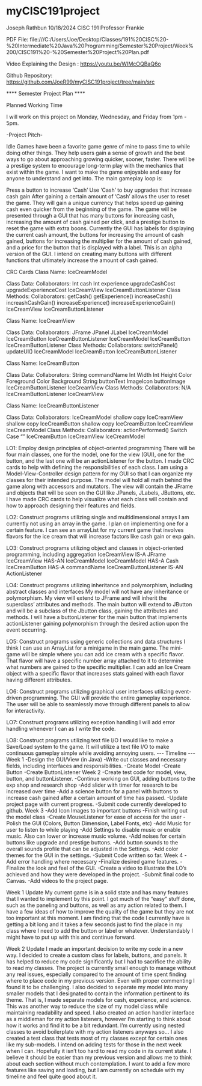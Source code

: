 # myCISC191project

Joseph Rathbun
10/18/2024
CISC 191
Professor Frankie

PDF File: file:///C:/Users/Joe/Desktop/Classes/191%20CISC%20-%20Intermediate%20Java%20Programming/Semester%20Project/Week%200/CISC191%20-%20Semester%20Project%20Plan.pdf

Video Explaining the Design :
https://youtu.be/WIMcOQBaQ6o

Github Repository:
https://github.com/JoeR99/myCISC191project/tree/main/src

**** Semester Project Plan ****

Planned Working Time

I will work on this project on Monday, Wednesday, and Friday from 1pm - 5pm.

-Project Pitch-

Idle Games have been a favorite game genre of mine to pass time to while doing other things. They help users gain a sense of growth and the best ways to go about approaching growing quicker, sooner, faster. There will be a prestige system to encourage long-term play with the mechanics that exist within the game. I want to make the game enjoyable and easy for anyone to understand and get into. The main gameplay loop is:

Press a button to increase ‘Cash’
Use ‘Cash’ to buy upgrades that increase cash gain
After gaining a certain amount of ‘Cash’ allows the user to reset the game. They will gain a unique currency that helps speed up gaining cash even quicker from the beginning of the game.
The game will be presented through a GUI that has many buttons for increasing cash, increasing the amount of cash gained per click, and a prestige button to reset the game with extra boons. 
Currently the GUI has labels for displaying the current cash amount, the buttons for increasing the amount of cash gained, buttons for increasing the multiplier for the amount of cash gained, and a price for the button that is displayed with a label. This is an alpha version of the GUI. I intend on creating many buttons with different functions that ultimately increase the amount of cash gained.

CRC Cards
Class Name: IceCreamModel


Class Data:
Collaborators:
Int cash
Int experience
upgradeCashCost
upgradeExperienceCost
IceCreamView
IceCreamButtonListener
Class Methods:
Collaborators:
getCash()
getExperience()
increaseCash()
increashCashGain()
increaseExperience()
increaseExperienceGain()
IceCreamView
IceCreamButtonListener


Class Name: IceCreamView


Class Data:
Collaborators:
JFrame
JPanel
JLabel
IceCreamModel
IceCreamButton
IceCreamButtonListener
IceCreamModel
IceCreamButton
IceCreamButtonListener
Class Methods:
Collaborators:
switchPanel()
updateUI()
IceCreamModel
IceCreamButton
IceCreamButtonListener



Class Name: IceCreamButton


Class Data:
Collaborators:
String commandName
Int Width
Int Height
Color Foreground
Color Background
String buttonText
ImageIcon buttonImage
IceCreamButtonListener
IceCreamView
Class Methods:
Collaborators:
N/A
IceCreamButtonListener
IceCreamView


Class Name: IceCreamButtonListener


Class Data:
Collaborators:
IceCreamModel shallow copy
IceCreamView shallow copy
IceCreamButton shallow copy
IceCreamButton
IceCreamView
IceCreamModel
Class Methods:
Collaborators:
actionPerformed()
Switch
Case “”
IceCreamButton
IceCreamView
IceCreamModel 

LO1: Employ design principles of object-oriented programming 
There will be four main classes, one for the model, one for the view (GUI), one for the button, and the last one will be an actionListener for the button. I made CRC cards to help with defining the responsibilities of each class. I am using a Model-View-Controller design pattern for my GUI so that I can organize my classes for their intended purpose. The model will hold all math behind the game along with accessors and mutators. The view will contain the JFrame and objects that will be seen on the GUI like JPanels, JLabels, JButtons, etc. I have made CRC cards to help visualize what each class will contain and how to approach designing their features and fields.

LO2: Construct programs utilizing single and multidimensional arrays
I am currently not using an array in the game. I plan on implementing one for a certain feature. I can see an arrayList for my current game that involves flavors for the ice cream that will increase factors like cash gain or exp gain.

LO3: Construct programs utilizing object and classes in object-oriented programming, including aggregation
IceCreamView IS-A JFrame
IceCreamView HAS-AN IceCreamModel
IceCreamModel HAS-A Cash
IceCreamButton HAS-A commandName
IceCreamButtonListener IS-AN ActionListener

LO4: Construct programs utilizing inheritance and polymorphism, including abstract classes and interfaces
My model will not have any inheritance or polymorphism. My view will extend to JFrame and will inherit the superclass’ attributes and methods. The main button will extend to JButton and will be a subclass of the Jbutton class, gaining the attributes and methods. I will have a buttonListener for the main button that implements actionListener gaining polymorphism through the desired action upon the event occurring.

LO5: Construct programs using generic collections and data structures
I think I can use an ArrayList for a minigame in the main game. The mini-game will be simple where you can add ice cream with a specific flavor. That flavor will have a specific number array attached to it to 
determine what numbers are gained to the specific multiplier. I can add an Ice Cream object with a specific flavor that increases stats gained with each flavor having different attributes.

LO6: Construct programs utilizing graphical user interfaces utilizing event-driven programming.
The GUI will provide the entire gameplay experience. The user will be able to seamlessly move through different panels to allow for interactivity.

LO7: Construct programs utilizing exception handling
I will add error handling whenever I can as I write the code.

LO8: Construct programs utilizing text file I/O
I would like to make a Save/Load system to the game. It will utilize a text file I/O to make continuous gameplay simple while avoiding annoying users. 
--- Timeline ---
Week 1
-Design the GUI/View (in Java)
-Write out classes and necessary fields, including interfaces and responsibilities.
-Create Model
-Create Button
-Create ButtonListener
Week 2
-Create test code for model, view, button, and buttonListener.
-Continue working on GUI, adding buttons to the exp shop and research shop
-Add slider with timer for research to be increased over time
-Add a science button for a panel with buttons to increase cash gained after a certain amount of time has passed.
-Update project page with current progress.
-Submit code currently developed to github.
Week 3
-Add Icon Images to important buttons 
-Finish writing out the model class
-Create MouseListener for ease of access for the user
-Polish the GUI (Colors, Button Dimension, Label Fonts, etc)
-Add Music for user to listen to while playing
-Add Settings to disable music or enable music. Also can lower or increase music volume.
-Add noises for certain buttons like upgrade and prestige buttons.
-Add button sounds to the overall sounds profile that can be adjusted in the Settings.
-Add color themes for the GUI in the settings.
-Submit Code written so far.
Week 4
-Add error handling where necessary
-Finalize desired game features.
-Finalize the look and feel of the GUI.
-Create a video to illustrate the LO’s achieved and how they were developed in the project.
-Submit final code to Canvas.
-Add videos to the project page.

Week 1 Update
    My current game is in a solid state and has many features that I wanted to implement by this point. 
    I got much of the “easy” stuff done, such as the paneling and buttons, as well as any action related to them. 
    I have a few ideas of how to improve the quality of the game but they are not too important at this moment. 
    I am finding that the code I currently have is getting a bit long and it takes a few seconds just to find the place in my class where I need to add the button or label or whatever. 
    Understandably I might have to put up with this and continue forward.

Week 2 Update
	I made an important decision to write my code in a new way. 
    I decided to create a custom class for labels, buttons, and panels. 
    It has helped to reduce my code significantly but I had to sacrifice the ability to read my classes. 
    The project is currently small enough to manage without any real issues, especially compared to the amount of time spent finding where to place code in my previous version. 
    Even with proper commenting I found it to be challenging. I also decided to separate my model into many smaller models that I designated to contain the information pertinent to its theme. 
    That is, I made separate models for cash, experience, and science. This was another way to reduce the size of my model class while maintaining readability and speed. 
    I also created an action handler interface as a middleman for my action listeners, however I’m starting to think about how it works and find it to be a bit redundant. 
    I’m currently using nested classes to avoid boilerplate with my action listeners anyways so… 
    I also created a test class that tests most of my classes except for certain ones like my sub-models. 
    I intend on adding tests for those in the next week when I can. 
    Hopefully it isn’t too hard to read my code in its current state. 
    I believe it should be easier than my previous version and allows me to think about each section without much contemplation. 
    I want to add a few more features like saving and loading, but I am currently on schedule with my timeline and feel quite good about it.

	

